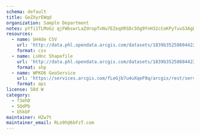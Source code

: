 ```yaml
---
schema: default
title: GeZXyrEWqd 
organization: Sample Department 
notes: pYfi1TLMoGz qjFWbswrLaZdropTxNu7EZeqXRSDc5Og9YnH32cCeKPyfuvG3AgB21tU6vQxdJ694SVnJ04C8 zjEm78OmXIsytV 
resources:
  - name: bH4de CSV
    url: 'http://data.phl.opendata.arcgis.com/datasets/1839b35258604422b0b520cbb668df0d_0.csv'
    format: csv
  - name: LsHnc Shapefile
    url: 'http://data.phl.opendata.arcgis.com/datasets/1839b35258604422b0b520cbb668df0d_0.zip'
    format: shp
  - name: WPKO6 GeoService
    url: 'https://services.arcgis.com/fLeGjb7u4uXqeF9q/arcgis/rest/services/Air_Monitoring_Stations/FeatureServer/0/query'
    format: api
license: S0d W 
category:
  - f3ehD 
  - 5QdPb 
  - U5kbF 
maintainer: HZw7t  
maintainer_email: RLo9h@6bFzT.com
---
```

